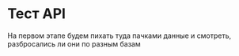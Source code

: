 # Тест API

На первом этапе будем пихать туда пачками данные и смотреть, разбросались ли они по разным базам
